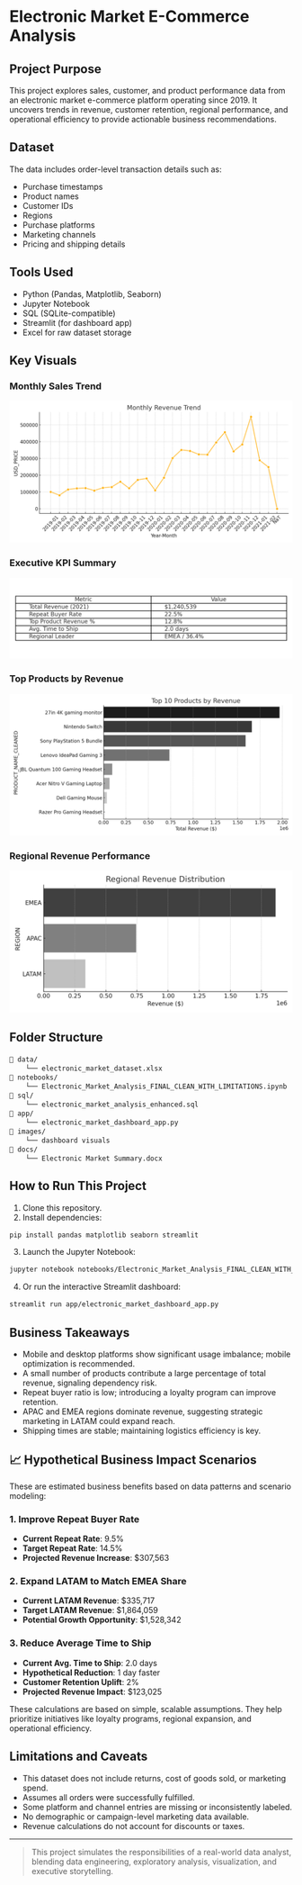 
# Electronic Market E-Commerce Analysis

## Project Purpose
This project explores sales, customer, and product performance data from an electronic market e-commerce platform operating since 2019. It uncovers trends in revenue, customer retention, regional performance, and operational efficiency to provide actionable business recommendations.

## Dataset
The data includes order-level transaction details such as:
- Purchase timestamps
- Product names
- Customer IDs
- Regions
- Purchase platforms
- Marketing channels
- Pricing and shipping details

## Tools Used
- Python (Pandas, Matplotlib, Seaborn)
- Jupyter Notebook
- SQL (SQLite-compatible)
- Streamlit (for dashboard app)
- Excel for raw dataset storage

## Key Visuals

### Monthly Sales Trend
![Monthly Revenue](images/monthly_trend.png)

### Executive KPI Summary
![KPI Summary Table](images/kpi_summary.png)

### Top Products by Revenue
![Top Products](images/top_products.png)

### Regional Revenue Performance
![Regional Revenue](images/regional_revenue.png)

## Folder Structure
```
📁 data/
    └── electronic_market_dataset.xlsx
📁 notebooks/
    └── Electronic_Market_Analysis_FINAL_CLEAN_WITH_LIMITATIONS.ipynb
📁 sql/
    └── electronic_market_analysis_enhanced.sql
📁 app/
    └── electronic_market_dashboard_app.py
📁 images/
    └── dashboard visuals
📁 docs/
    └── Electronic Market Summary.docx
```

## How to Run This Project

1. Clone this repository.
2. Install dependencies:
```bash
pip install pandas matplotlib seaborn streamlit
```
3. Launch the Jupyter Notebook:
```bash
jupyter notebook notebooks/Electronic_Market_Analysis_FINAL_CLEAN_WITH_LIMITATIONS.ipynb
```
4. Or run the interactive Streamlit dashboard:
```bash
streamlit run app/electronic_market_dashboard_app.py
```

## Business Takeaways
- Mobile and desktop platforms show significant usage imbalance; mobile optimization is recommended.
- A small number of products contribute a large percentage of total revenue, signaling dependency risk.
- Repeat buyer ratio is low; introducing a loyalty program can improve retention.
- APAC and EMEA regions dominate revenue, suggesting strategic marketing in LATAM could expand reach.
- Shipping times are stable; maintaining logistics efficiency is key.


## 📈 Hypothetical Business Impact Scenarios

These are estimated business benefits based on data patterns and scenario modeling:

### 1. Improve Repeat Buyer Rate
- **Current Repeat Rate**: 9.5%
- **Target Repeat Rate**: 14.5%
- **Projected Revenue Increase**: $307,563

### 2. Expand LATAM to Match EMEA Share
- **Current LATAM Revenue**: $335,717
- **Target LATAM Revenue**: $1,864,059
- **Potential Growth Opportunity**: $1,528,342

### 3. Reduce Average Time to Ship
- **Current Avg. Time to Ship**: 2.0 days
- **Hypothetical Reduction**: 1 day faster
- **Customer Retention Uplift**: 2%
- **Projected Revenue Impact**: $123,025

These calculations are based on simple, scalable assumptions. They help prioritize initiatives like loyalty programs, regional expansion, and operational efficiency.


## Limitations and Caveats
- This dataset does not include returns, cost of goods sold, or marketing spend.
- Assumes all orders were successfully fulfilled.
- Some platform and channel entries are missing or inconsistently labeled.
- No demographic or campaign-level marketing data available.
- Revenue calculations do not account for discounts or taxes.

---

> This project simulates the responsibilities of a real-world data analyst, blending data engineering, exploratory analysis, visualization, and executive storytelling.

